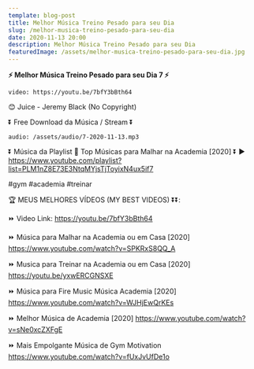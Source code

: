 ```yaml
---
template: blog-post
title: Melhor Música Treino Pesado para seu Dia
slug: /melhor-musica-treino-pesado-para-seu-dia
date: 2020-11-13 20:00
description: Melhor Música Treino Pesado para seu Dia
featuredImage: /assets/melhor-musica-treino-pesado-para-seu-dia.jpg
---
```

**⚡ Melhor Música Treino Pesado para seu Dia 7 ⚡**

<!-- #1: Embed through web URL -->
`video: https://youtu.be/7bfY3bBth64`

😊 Juice - Jeremy Black (No Copyright)

⏬ Free Download da Música / Stream ⏬

`audio: /assets/audio/7-2020-11-13.mp3`

⏬ Música da Playlist 💙 Top Músicas para Malhar na Academia [2020] ⏬
▶ https://www.youtube.com/playlist?list=PLM1nZ8E73E3NtqMYjsTjToyixN4ux5if7
 
#gym #academia #treinar

🏆 MEUS MELHORES VÍDEOS (MY BEST VIDEOS) ⏬⏬:

⏩ Video Link: https://youtu.be/7bfY3bBth64

⏩ Música para Malhar na Academia ou em Casa [2020]
https://www.youtube.com/watch?v=SPKRxS8QQ_A

⏩ Musica para Treinar na Academia ou em Casa [2020]
https://youtu.be/yxwERCGNSXE

⏩ Música para Fire Music Música Academia [2020]
https://www.youtube.com/watch?v=WJHjEwQrKEs

⏩ Melhor Música de Academia [2020]
https://www.youtube.com/watch?v=sNe0xcZXFgE

⏩ Mais Empolgante Música de Gym Motivation
https://www.youtube.com/watch?v=fUxJvUfDe1o
